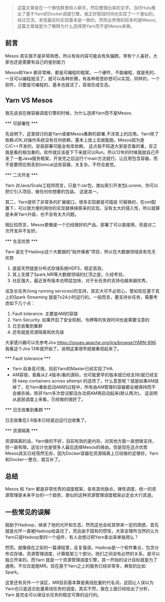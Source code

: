 > 这篇文章是在一个微信群里和人聊天，然后整理出来的文字。当时Hulu推出了基于Yarn的Docker调度引擎。我正好那段时间也实现了一个类似的，经过交流，发现最后的实现基本是一致的。然而业界用的较多的是Mesos,这篇文章就是为了解释为什么选择用Yarn而不是Mesos来做。

## 前言

Mesos 其实我不是非常熟悉，所以有些内容可能会有失偏颇，带有个人喜好。大家也还是需要有自己的鉴别能力

Mesos和Yarn 都非常棒，都是可编程的框架。一个硬件，不能编程，就是死的，一旦可以编程就活了，就可以各种折腾，有各种奇思妙想可以实现，同样的，一个软件，只要是可编程的，基本也就活了，容易形成生态。

## Yarn VS Mesos

我先说说在做容器调度引擎的时候，为什么选择Yarn而不是Mesos.

*** 可部署性 ***

先说明下，这里探讨的是Yarn或者Mesos集群的部署,不涉其上的应用。Yarn除了依赖JDK,对操作系统没有任何依赖，基本上放上去就能跑。Mesos因为是C/C++开发的，安装部署可能会有库依赖。 这点我不知道大家是否看的重，反正我是看的相当重的。软件就应该是下下来就可以Run。所以12年的时候我就自己开发了一套Java服务框架，开发完之后运行个main方法就行。让应用包含容器，而不是要把应用丢到tomcat这些容器，太复杂，不符合直觉。

***  二次开发 *** 

Yarn 对Java/Scala工程师而言，只是个Jar包，类似索引开发包Lucene，你可以把它引入项目，做任何你想要的包装。 这是其一。

其二，Yarn提供了非常多的扩展接口，很多实现都是可插拔
可替换的，在xml配置下，可以很方便的用你的实现替换掉原来的实现，没有太大的侵入性，所以就算是未来Yarn升级，也不会有太大问题。

相比较而言，Mesos更像是一个已经做好的产品，部署了可以直接用，但是对二次开发并不友好。

*** 生态优势 *** 

Yarn 诞生于Hadoop这个大数据的“始作俑者”项目，所以在大数据领域具有先天优势

1. 底层天然就是分布式存储系统HDFS，稳定高效。
2. 其上支撑了Spark,MR等大数据领域的扛顶之座，久经考验。
3. 社区强大，最近发布版本也明显加快，对于长任务的支持也越来越优秀。


谈及长任务(long running services)的支持，其实大可不必担心，譬如现在基于其上的Spark Streaming 就是7x24小时运行的。一般而言，要支持长任务，需要考虑如下几个点：

1. Fault tolerance. 主要是AM的容错
2. Yarn Security. 如果开启了安全机制，令牌等的失效时间也是需要注意的
3. 日志收集到集群
4. 还有就是资源隔离和优先级

大家感兴趣可以先参考Jira https://issues.apache.org/jira/browse/YARN-896.
我看这个Jira 13年就开始了。说明这事很早就被重视起来了。

*** Fault tolerance *** 

* Yarn 自身高可用。目前Yarn的Master已经实现了HA.
*  AM容错，我看从2.4版本(看的源码，也可能更早的版本就已经支持)就已经支持 keep containers across attempt 的选项了。什么意思呢？就是如果AM挂掉了，在Yarn重新启动AM的过程中，所有由AM管理的容器都会被保持而不会被杀掉。除非Yarn多次尝试都没办法把AM再启动起来(默认两次)。 这说明从底层调度上来看，已经做的很好了。

*** 日志收集到集群 *** 

日志收集在2.6版本已经是边运行边收集了。

*** 资源隔离 *** 

资源隔离的话，Yarn做的不好，目前有效的是内存，对其他方面一直想做支持，但一直有限。这估计也是很多人最后选择Mesos的缘由。但是现在这点优势Mesos其实已经荡然无存，因为Docker容器在资源隔离上已经做的足够好。Yarn和Docker一整合，就互补了。

## 总结

Mesos 和 Yarn 都是非常优秀的调度框架，各有其优缺点，弹性调度，统一的资源管理是未来平台的一个趋势，类似的这种资源管理调度框架必定会大行其道。

## 一些常见的误解 

脱胎于Hadoop，继承了他的光环和生态，然而这也会给其带来一定的困惑，首先就是光环一直被Hadoop给盖住了，而且由于固有的惯性，大家会理所当然的认为Yarn只是Hadoop里的一个组件，有人会想过把Yarn拿出来单独用么？

然而，就像我在之前的一篇课程里，反复强调，Hadoop是一个软件集合，包含分布式存储，资源管理调度，计算框架三个部分。他们之间没有必然的关系，是可以独立开来的。而Yarn 就是一个资源管理调度引擎，其一开始的设计目标就是为了通用，不仅仅是跑MR。现在基于Yarn之上的服务已经非常多，典型的比如Spark。

这里还有另外一个误区，MR目前基本算是离线批量的代名词，这回让人误以为Yarn也只是适合批量离线任务的调度。其实不然，我在上面已经给出了分析，Yarn 是完全可以保证长任务的稳定可靠的运行的。
